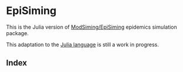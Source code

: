 # EpiSiming

This is the Julia version of [ModSiming/EpiSiming](https://github.com/ModSiming/EpiSiming) epidemics simulation package.

This adaptation to the [Julia language](https://julialang.org) is still a work in progress.

## Index

```@index
```

